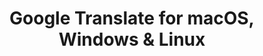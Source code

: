 ---
name: Google Translate
url: 'https://translate.google.com'
category: Books
title: 'Google Translate for macOS, Windows & Linux'
key: google-translate

---